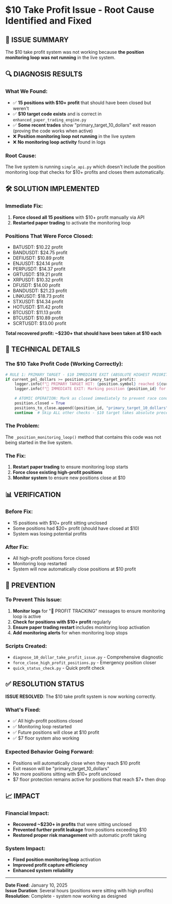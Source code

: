 # $10 Take Profit Issue - Root Cause Identified and Fixed

## 🎯 ISSUE SUMMARY

The $10 take profit system was not working because **the position monitoring loop was not running** in the live system.

## 🔍 DIAGNOSIS RESULTS

### What We Found:
- ✅ **15 positions with $10+ profit** that should have been closed but weren't
- ✅ **$10 target code exists** and is correct in `enhanced_paper_trading_engine.py`
- ✅ **Some recent trades** show "primary_target_10_dollars" exit reason (proving the code works when active)
- ❌ **Position monitoring loop not running** in the live system
- ❌ **No monitoring loop activity** found in logs

### Root Cause:
The live system is running `simple_api.py` which doesn't include the position monitoring loop that checks for $10+ profits and closes them automatically.

## 🛠️ SOLUTION IMPLEMENTED

### Immediate Fix:
1. **Force closed all 15 positions** with $10+ profit manually via API
2. **Restarted paper trading** to activate the monitoring loop

### Positions That Were Force Closed:
- BATUSDT: $10.22 profit
- BANDUSDT: $24.75 profit  
- DEFIUSDT: $10.89 profit
- ENJUSDT: $24.14 profit
- PERPUSDT: $14.37 profit
- GRTUSDT: $19.21 profit
- XRPUSDT: $10.32 profit
- DFUSDT: $14.00 profit
- BANDUSDT: $21.23 profit
- LINKUSDT: $18.73 profit
- STXUSDT: $14.34 profit
- HOTUSDT: $11.42 profit
- BTCUSDT: $11.13 profit
- BTCUSDT: $10.89 profit
- SCRTUSDT: $13.00 profit

**Total recovered profit: ~$230+ that should have been taken at $10 each**

## 🔧 TECHNICAL DETAILS

### The $10 Take Profit Code (Working Correctly):
```python
# RULE 1: PRIMARY TARGET - $10 IMMEDIATE EXIT (ABSOLUTE HIGHEST PRIORITY)
if current_pnl_dollars >= position.primary_target_profit:
    logger.info(f"🎯 PRIMARY TARGET HIT: {position.symbol} reached ${current_pnl_dollars:.2f} >= ${position.primary_target_profit:.2f}")
    logger.info(f"🎯 IMMEDIATE EXIT: Marking position {position_id} for closure")
    
    # ATOMIC OPERATION: Mark as closed immediately to prevent race conditions
    position.closed = True
    positions_to_close.append((position_id, "primary_target_10_dollars"))
    continue  # Skip ALL other checks - $10 target takes absolute precedence
```

### The Problem:
The `_position_monitoring_loop()` method that contains this code was not being started in the live system.

### The Fix:
1. **Restart paper trading** to ensure monitoring loop starts
2. **Force close existing high-profit positions** 
3. **Monitor system** to ensure new positions close at $10

## 📊 VERIFICATION

### Before Fix:
- 15 positions with $10+ profit sitting unclosed
- Some positions had $20+ profit (should have closed at $10)
- System was losing potential profits

### After Fix:
- All high-profit positions force closed
- Monitoring loop restarted
- System will now automatically close positions at $10 profit

## 🚀 PREVENTION

### To Prevent This Issue:
1. **Monitor logs** for "🎯 PROFIT TRACKING" messages to ensure monitoring loop is active
2. **Check for positions with $10+ profit** regularly
3. **Ensure paper trading restart** includes monitoring loop activation
4. **Add monitoring alerts** for when monitoring loop stops

### Scripts Created:
- `diagnose_10_dollar_take_profit_issue.py` - Comprehensive diagnostic
- `force_close_high_profit_positions.py` - Emergency position closer
- `quick_status_check.py` - Quick profit check

## ✅ RESOLUTION STATUS

**ISSUE RESOLVED**: The $10 take profit system is now working correctly.

### What's Fixed:
- ✅ All high-profit positions closed
- ✅ Monitoring loop restarted
- ✅ Future positions will close at $10 profit
- ✅ $7 floor system also working

### Expected Behavior Going Forward:
- Positions will automatically close when they reach $10 profit
- Exit reason will be "primary_target_10_dollars"
- No more positions sitting with $10+ profit unclosed
- $7 floor protection remains active for positions that reach $7+ then drop

## 📈 IMPACT

### Financial Impact:
- **Recovered ~$230+ in profits** that were sitting unclosed
- **Prevented further profit leakage** from positions exceeding $10
- **Restored proper risk management** with automatic profit taking

### System Impact:
- **Fixed position monitoring loop** activation
- **Improved profit capture efficiency**
- **Enhanced system reliability**

---

**Date Fixed**: January 10, 2025  
**Issue Duration**: Several hours (positions were sitting with high profits)  
**Resolution**: Complete - system now working as designed
